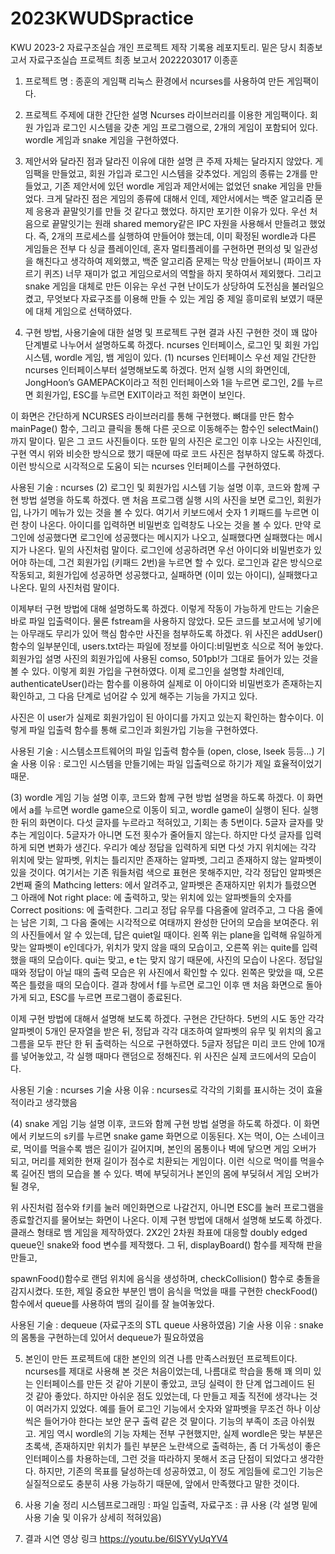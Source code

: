 # 2023KWUDSpractice
KWU 2023-2 자료구조실습 개인 프로젝트 제작 기록용 레포지토리. 
밑은 당시 최종보고서
자료구조실습 프로젝트 최종 보고서
								    2022203017 이종훈
1. 프로젝트 명 : 종훈의 게임팩
 리눅스 환경에서 ncurses를 사용하여 만든 게임팩이다. 
	
2. 프로젝트 주제에 대한 간단한 설명 
 Ncurses 라이브러리를 이용한 게임팩이다. 회원 가입과 로그인 시스템을 갖춘 게임 프로그램으로, 2개의 게임이 포함되어 있다. wordle 게임과 snake 게임을 구현하였다.

3. 제안서와 달라진 점과 달라진 이유에 대한 설명
 큰 주제 자체는 달라지지 않았다. 게임팩을 만들었고, 회원 가입과 로그인 시스템을 갖추었다. 게임의 종류는 2개를 만들었고, 기존 제안서에 있던 wordle 게임과 제안서에는 없었던 snake 게임을 만들었다. 
 크게 달라진 점은 게임의 종류에 대해서 인데, 제안서에서는 백준 알고리즘 문제 응용과 끝말잇기를 만들 것 같다고 했었다. 하지만 포기한 이유가 있다. 우선 처음으로 끝말잇기는 원래 shared memory같은 IPC 자원을 사용해서 만들려고 했었다. 즉, 2개의 프로세스를 실행하여 만들어야 했는데, 이미 확정된 wordle과 다른 게임들은 전부 다 싱글 플레이인데, 혼자 멀티플레이를 구현하면 편의성 및 일관성을 해친다고 생각하여 제외했고, 백준 알고리즘 문제는 막상 만들어보니 (파이프 자르기 퀴즈) 너무 재미가 없고 게임으로서의 역할을 하지 못하여서 제외했다. 그리고 snake 게임을 대체로 만든 이유는 우선 구현 난이도가 상당하여 도전심을 불러일으켰고, 무엇보다 자료구조를 이용해 만들 수 있는 게임 중 제일 흥미로워 보였기 때문에 대체 게임으로 선택하였다.

4. 구현 방법, 사용기술에 대한 설명 및 프로젝트 구현 결과 사진
 구현한 것이 꽤 많아 단계별로 나누어서 설명하도록 하겠다. ncurses 인터페이스, 로그인 및 회원 가입 시스템, wordle 게임, 뱀 게임이 있다.
(1) ncurses 인터페이스
 우선 제일 간단한 ncurses 인터페이스부터 설명해보도록 하겠다. 먼저 실행 시의 화면인데, JongHoon’s GAMEPACK이라고 적힌 인터페이스와 1을 누르면 로그인, 2를 누르면 회원가입, ESC를 누르면 EXIT이라고 적힌 화면이 보인다.

 이 화면은 간단하게 NCURSES 라이브러리를 통해 구현했다. 뼈대를 만든 함수 mainPage() 함수, 그리고 클릭을 통해 다른 곳으로 이동해주는 함수인 selectMain()까지 말이다. 밑은 그 코드 사진들이다. 
또한 밑의 사진은 로그인 이후 나오는 사진인데, 구현 역시 위와 비슷한 방식으로 했기 때문에 따로 코드 사진은 첨부하지 않도록 하겠다.
이런 방식으로 시각적으로 도움이 되는 ncurses 인터페이스를 구현하였다.

사용된 기술 : ncurses
(2) 로그인 및 회원가입 시스템
 기능 설명 이후, 코드와 함께 구현 방법 설명을 하도록 하겠다. 맨 처음 프로그램 실행 시의 사진을 보면 로그인, 회원가입, 나가기 메뉴가 있는 것을 볼 수 있다. 여기서 키보드에서 숫자 1 키패드를 누르면 이런 창이 나온다. 아이디를 입력하면 비밀번호 입력창도 나오는 것을 볼 수 있다.
만약 로그인에 성공했다면 로그인에 성공했다는 메시지가 나오고, 실패했다면 실패했다는 메시지가 나온다. 밑의 사진처럼 말이다. 
로그인에 성공하려면 우선 아이디와 비밀번호가 있어야 하는데, 그건 회원가입 (키패드 2번)을 누르면 할 수 있다.
로그인과 같은 방식으로 작동되고, 회원가입에 성공하면 성공했다고, 실패하면 (이미 있는 아이디), 실패했다고 나온다. 밑의 사진처럼 말이다.

이제부터 구현 방법에 대해 설명하도록 하겠다.
이렇게 작동이 가능하게 만드는 기술은 바로 파일 입출력이다. 물론 fstream을 사용하지 않았다.
모든 코드를 보고서에 넣기에는 아무래도 무리가 있어 핵심 함수만 사진을 첨부하도록 하겠다.
위 사진은 addUser() 함수의 일부분인데, users.txt라는 파일에 정보를 아이디:비밀번호 식으로 적어 놓았다. 회원가입 설명 사진의 회원가입에 사용된 comso, 501pb!가 그대로 들어가 있는 것을 볼 수 있다. 이렇게 회원 가입을 구현하였다.
 이제 로그인을 설명할 차례인데, 	authenticateUser()라는 함수를 이용하여 실제로 이 아이디와 비밀번호가 존재하는지 확인하고, 그 다음 단계로 넘어갈 수 있게 해주는 기능을 가지고 있다.

사진은 이 user가 실제로 회원가입이 된 아이디를 가지고 있는지 확인하는 함수이다.
 이렇게 파일 입출력 함수를 통해 로그인과 회원가입 기능을 구현하였다.

사용된 기술 : 시스템소프트웨어의 파일 입출력 함수들 (open, close, lseek 등등…)
기술 사용 이유 : 로그인 시스템을 만들기에는 파일 입출력으로 하기가 제일 효율적이었기 때문.






















(3) wordle 게임
 기능 설명 이후, 코드와 함께 구현 방법 설명을 하도록 하겠다. 
 이 화면에서 a를 누르면 wordle game으로 이동이 되고, wordle game이 실행이 된다.
실행한 뒤의 화면이다. 다섯 글자를 누르라고 적혀있고, 기회는 총 5번이다. 5글자 글자를 맞추는 게임이다. 5글자가 아니면 도전 횟수가 줄어들지 않는다. 
 하지만 다섯 글자를 입력하게 되면 변화가 생긴다. 우리가 예상 정답을 입력하게 되면 다섯 가지 위치에는 각각 위치에 맞는 알파벳, 위치는 틀리지만 존재하는 알파벳, 그리고 존재하지 않는 알파벳이 있을 것이다. 여기서는 기존 워들처럼 색으로 표현은 못해주지만, 각각 정답인 알파벳은 2번째 줄의 Mathcing letters: 에서 알려주고, 알파벳은 존재하지만 위치가 틀렸으면 그 아래에 Not right place: 에 출력하고, 맞는 위치에 있는 알파벳들의 숫자를 Correct positions: 에 출력한다. 그리고 정답 유무를 다음줄에 알려주고, 그 다음 줄에는 남은 기회, 그 다음 줄에는 시각적으로  여태까지 완성한 단어의 모습을 보여준다.
 위의 사진들에서 알 수 있는데, 답은 quiet일 때이다. 왼쪽 위는 plane을 입력해 유일하게 맞는 알파벳이 e인데다가, 위치가 맞지 않을 때의 모습이고, 오른쪽 위는 quite를 입력했을 때의 모습이다. qui는 맞고, e t는 맞지 않기 때문에, 사진의 모습이 나온다. 
정답일 때와 정답이 아닐 때의 출력 모습은 위 사진에서 확인할 수 있다. 왼쪽은 맞았을 때, 오른쪽은 틀렸을 때의 모습이다. 
 결과 창에서 f를 누르면 로그인 이후 맨 처음 화면으로 돌아가게 되고, ESC를 누르면 프로그램이 종료된다.

이제 구현 방법에 대해서 설명해 보도록 하겠다. 구현은 간단하다.
 5번의 시도 동안 각각 알파벳이 5개인 문자열을 받은 뒤, 정답과 각각 대조하여 알파벳의 유무 및 위치의 옳고 그름을 모두 판단 한 뒤 출력하는 식으로 구현하였다. 5글자 정답은 미리 코드 안에 10개를 넣어놓았고, 각 실행 때마다 랜덤으로 정해진다.
 위 사진은 실제 코드에서의 모습이다.

사용된 기술 : ncurses
기술 사용 이유 : ncurses로 각각의 기회를 표시하는 것이 효율적이라고 생각했음












(4) snake 게임
기능 설명 이후, 코드와 함께 구현 방법 설명을 하도록 하겠다. 
 이 화면에서 키보드의 s키를 누르면 snake game 화면으로 이동된다.
X는 먹이, O는 스네이크로, 먹이를 먹을수록 뱀은 길이가 길어지며, 본인의 몸통이나 벽에 닿으면 게임 오버가 되고, 머리를 제외한 현재 길이가 점수로 치환되는 게임이다.
이런 식으로 먹이를 먹을수록 길어진 뱀의 모습을 볼 수 있다.
벽에 부딪히거나 본인의 몸에 부딪혀서 게임 오버가 될 경우, 

위 사진처럼 점수와 f키를 눌러 메인화면으로 나갈건지, 아니면 ESC를 눌러 프로그램을 종료할건지를 물어보는 화면이 나온다.
이제 구현 방법에 대해서 설명해 보도록 하겠다.
클래스 형태로 뱀 게임을 제작하였다. 2X2인 2차원 좌표에 대응할 doubly edged queue인 snake와 food 변수를 제작했다.
그 뒤, displayBoard() 함수를 제작해 판을 만들고,


spawnFood()함수로 랜덤 위치에 음식을 생성하며, checkCollision() 함수로 충돌을 감지시켰다.
또한, 제일 중요한 부분인 뱀이 음식을 먹었을 때를 구현한 checkFood() 함수에서 queue를 사용하여 뱀의 길이를 잘 늘여놓았다.

사용된 기술 : dequeue (자료구조의 STL queue 사용하였음)
기술 사용 이유 : snake의 몸통을 구현하는데 있어서 dequeue가 필요하였음








5. 본인이 만든 프로젝트에 대한 본인의 의견
 나름 만족스러웠던 프로젝트이다. ncurses를 제대로 사용해 본 것은 처음이었는데, 나름대로 학습을 통해 꽤 의미 있는 인터페이스를 만든 것 같아 기분이 좋았고, 코딩 실력이 한 단계 업그레이드 된 것 같아 좋았다. 하지만 아쉬운 점도 있었는데, 다 만들고 제출 직전에 생각나는 것이 여러가지 있었다. 예를 들어 로그인 기능에서 숫자와 알파벳을 무조건 하나 이상 씩은 들어가야 한다는 보안 문구 출력 같은 것 말이다. 기능의 부족이 조금 아쉬웠고. 게임 역시 wordle의 기능 자체는 전부 구현했지만, 실제 wordle은 맞는 부분은 초록색, 존재하지만 위치가 틀린 부분은 노란색으로 출력하는, 좀 더 가독성이 좋은 인터페이스를 차용하는데, 그런 것을 따라하지 못해서 조금 단점이 되었다고 생각한다. 하지만, 기존의 목표를 달성하는데 성공하였고, 이 정도 게임들에 로그인 기능은 실질적으로도 충분히 사용 가능하기 때문에, 앞에서 만족했다고 말한 것이다.

6. 사용 기술 정리
 시스템프로그래밍 : 파일 입출력, 자료구조 : 큐 사용 (각 설명 밑에 사용 기술 및 이유가 상세히 적혀있음)

7. 결과 시연 영상 링크
https://youtu.be/6lSYVyUqYV4

